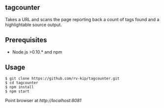 ## tagcounter
Takes a URL and scans the page reporting back a count of tags found and a highlightable source output.

## Prerequisites
* Node.js >0.10.* and npm

## Usage
```
$ git clone https://github.com/rv-kip/tagcounter.git
$ cd tagcounter
$ npm install
$ npm start
```

Point browser at *http://localhost:8081*
